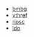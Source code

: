* [bmbg](bmbg/Readme.md)
* [vthref](vthref/Readme.md)
* [riosc](riosc/Readme.md)
* [ldo](ldo/Readme.md)
